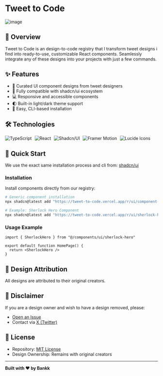 # Tweet to Code
![image](https://github.com/user-attachments/assets/23ebe6d2-b40c-4e31-80f3-11dbbce6eb42)

## 📝 Overview

Tweet to Code is an design-to-code registry that I transform tweet designs i find into ready-to-use, customizable React components. Seamlessly integrate any of these designs into your projects with just a few commands.

## ✨ Features

- 🎨 Curated UI component designs from tweet designers
- 🔧 Fully compatible with shadcn/ui ecosystem
- 💻 Responsive and accessible components
- 🌓 Built-in light/dark theme support
- 🚀 Easy, CLI-based installation

## 🛠 Technologies

<div style="display: flex; gap: 10px; align-items: center;">
  <img src="https://img.shields.io/badge/TypeScript-007ACC?style=for-the-badge&logo=typescript&logoColor=white" alt="TypeScript" />
  <img src="https://img.shields.io/badge/React-20232A?style=for-the-badge&logo=react&logoColor=61DAFB" alt="React" />
  <img src="https://img.shields.io/badge/Shadcn/UI-000000?style=for-the-badge&logo=shadcn/ui&logoColor=white" alt="Shadcn/UI" />
  <img src="https://img.shields.io/badge/Framer%20Motion-0055FF?style=for-the-badge&logo=framer&logoColor=white" alt="Framer Motion" />
  <img src="https://img.shields.io/badge/Lucide%20Icons-222222?style=for-the-badge&logo=lucide&logoColor=white" alt="Lucide Icons" />
</div>

## 🚀 Quick Start

We use the exact same installation process and cli from:
[shadcn/ui](https://ui.shadcn.com/docs/installation)

### Installation

Install components directly from our registry:

```bash
# Generic component installation
npx shadcn@latest add "https://tweet-to-code.vercel.app/r/ui/component-name.json"

# Example: Sherlock Hero Component
npx shadcn@latest add "https://tweet-to-code.vercel.app/r/ui/sherlock-hero.json"
```

### Usage Example

```tsx
import { SherlockHero } from "@/components/ui/sherlock-hero"

export default function HomePage() {
  return <SherlockHero />
}
```

## 🤝 Design Attribution

All designs are attributed to their original creators.

## 🚨 Disclaimer

If you are a design owner and wish to have a design removed, please:
- [Open an Issue](https://github.com/BankkRoll/tweet-to-code/issues)
- Contact via [X (Twitter)](https://x.com/bankkroll_eth)

## 📄 License

- Repository: [MIT License](LICENSE)
- Design Ownership: Remains with original creators

---

**Built with ❤️ by Bankk**
